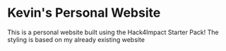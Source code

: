 # Kevin's Personal Website
This is a personal website built using the Hack4Impact Starter Pack!
The styling is based on my already existing website
